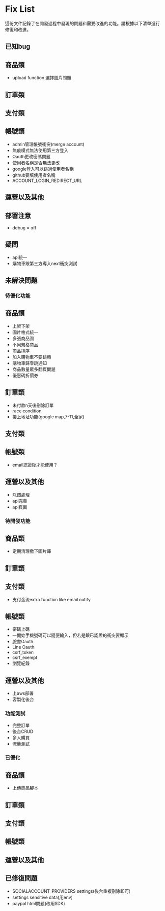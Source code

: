 # Fix List

這份文件記錄了在開發過程中發現的問題和需要改進的功能。請根據以下清單進行修復和改進。

## 已知bug
   ## 商品類
   - upload function 選擇圖片問題
   ## 訂單類

   ## 支付類

   ## 帳號類
   - admin管理帳號衝突(merge account)
   - 無痕模式無法使用第三方登入
   - Oauth更改密碼問題
   - 使用者名稱是否無法更改
   - google登入可以跳過使用者名稱
   - github要填使用者名稱
   - ACCOUNT_LOGIN_REDIRECT_URL
   ## 運營以及其他

## 部署注意
   - debug = off

## 疑問
   - api統一
   - 購物車跟第三方導入next衝突測試

## 未解決問題

### 待優化功能
   ## 商品類
   - 上架下架
   - 圖片格式統一
   - 多張商品圖
   - 不同規格商品
   - 商品排序
   - 加入購物車不要跳轉
   - 購物車歸零跳通知
   - 商品數量眾多翻頁問題
   - 優惠碼折價券
   ## 訂單類
   - 未付款n天後刪除訂單
   - race condition
   - 接上地址功能(google map,7-11,全家)
   ## 支付類

   ## 帳號類
   - email認證後才能使用？
   ## 運營以及其他
   - 除錯處理
   - api完善
   - api頁面

### 待開發功能
   ## 商品類
   - 定期清理撤下圖片庫

   ## 訂單類

   ## 支付類
   - 支付金流extra function like email notify
   ## 帳號類
   - 密碼上碼
   - 一開始手機號碼可以隨便輸入，但若是跟已認證的衝突要顯示
   - 臉書Oauth
   - Line Oauth
   - csrf_token
   - csrf_exempt
   - 瀏覽紀錄
   ## 運營以及其他
   - 上aws部署
   - 客製化後台

### 功能測試
   - 完整訂單
   - 後台CRUD
   - 多人購買
   - 流量測試

### 已優化
   ## 商品類
   - 上傳商品腳本
   ## 訂單類

   ## 支付類

   ## 帳號類

   ## 運營以及其他

## 已修復問題
   - SOCIALACCOUNT_PROVIDERS settings(後台重複刪除即可)
   - settings sensitive data(用env)
   - paypal html問題(改用SDK)
